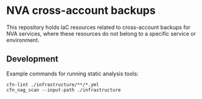 # NVA cross-account backups

This repository holds IaC resources related to cross-account backups for NVA services, where these resources do not belong to a specific service or environment.

## Development

Example commands for running static analysis tools:

```shell
cfn-lint ./infrastructure/**/*.yml
cfn_nag_scan --input-path ./infrastructure
```
